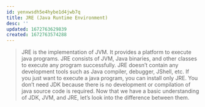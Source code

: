 ```yaml
---
id: yenxwsdh5e4hybe1d4jwb7q
title: JRE (Java Runtime Environment)
desc: ''
updated: 1672763629839
created: 1672763574288
---
```


> JRE is the implementation of JVM. It provides a platform to execute java programs. JRE consists of JVM, Java binaries, and other classes to execute any program successfully. JRE doesn’t contain any development tools such as Java compiler, debugger, JShell, etc. If you just want to execute a java program, you can install only JRE. You don’t need JDK because there is no development or compilation of java source code is required. Now that we have a basic understanding of JDK, JVM, and JRE, let’s look into the difference between them.